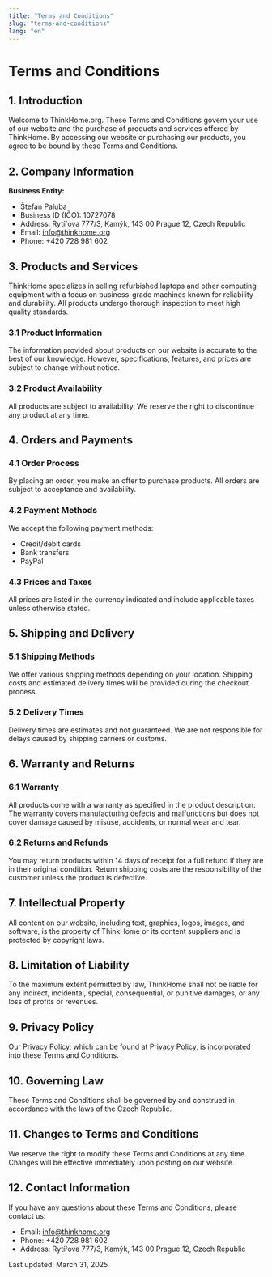 ```yaml
---
title: "Terms and Conditions"
slug: "terms-and-conditions"
lang: "en"
---
```


# Terms and Conditions

## 1. Introduction

Welcome to ThinkHome.org. These Terms and Conditions govern your use of our website and the purchase of products and services offered by ThinkHome. By accessing our website or purchasing our products, you agree to be bound by these Terms and Conditions.

## 2. Company Information

**Business Entity:**
- Štefan Paluba
- Business ID (IČO): 10727078
- Address: Rytířova 777/3, Kamýk, 143 00 Prague 12, Czech Republic
- Email: info@thinkhome.org
- Phone: +420 728 981 602

## 3. Products and Services

ThinkHome specializes in selling refurbished laptops and other computing equipment with a focus on business-grade machines known for reliability and durability. All products undergo thorough inspection to meet high quality standards.

### 3.1 Product Information

The information provided about products on our website is accurate to the best of our knowledge. However, specifications, features, and prices are subject to change without notice.

### 3.2 Product Availability

All products are subject to availability. We reserve the right to discontinue any product at any time.

## 4. Orders and Payments

### 4.1 Order Process

By placing an order, you make an offer to purchase products. All orders are subject to acceptance and availability.

### 4.2 Payment Methods

We accept the following payment methods:
- Credit/debit cards
- Bank transfers
- PayPal

### 4.3 Prices and Taxes

All prices are listed in the currency indicated and include applicable taxes unless otherwise stated.

## 5. Shipping and Delivery

### 5.1 Shipping Methods

We offer various shipping methods depending on your location. Shipping costs and estimated delivery times will be provided during the checkout process.

### 5.2 Delivery Times

Delivery times are estimates and not guaranteed. We are not responsible for delays caused by shipping carriers or customs.

## 6. Warranty and Returns

### 6.1 Warranty

All products come with a warranty as specified in the product description. The warranty covers manufacturing defects and malfunctions but does not cover damage caused by misuse, accidents, or normal wear and tear.

### 6.2 Returns and Refunds

You may return products within 14 days of receipt for a full refund if they are in their original condition. Return shipping costs are the responsibility of the customer unless the product is defective.

## 7. Intellectual Property

All content on our website, including text, graphics, logos, images, and software, is the property of ThinkHome or its content suppliers and is protected by copyright laws.

## 8. Limitation of Liability

To the maximum extent permitted by law, ThinkHome shall not be liable for any indirect, incidental, special, consequential, or punitive damages, or any loss of profits or revenues.

## 9. Privacy Policy

Our Privacy Policy, which can be found at [Privacy Policy](/privacy-policy), is incorporated into these Terms and Conditions.

## 10. Governing Law

These Terms and Conditions shall be governed by and construed in accordance with the laws of the Czech Republic.

## 11. Changes to Terms and Conditions

We reserve the right to modify these Terms and Conditions at any time. Changes will be effective immediately upon posting on our website.

## 12. Contact Information

If you have any questions about these Terms and Conditions, please contact us:

- Email: info@thinkhome.org
- Phone: +420 728 981 602
- Address: Rytířova 777/3, Kamýk, 143 00 Prague 12, Czech Republic

Last updated: March 31, 2025
